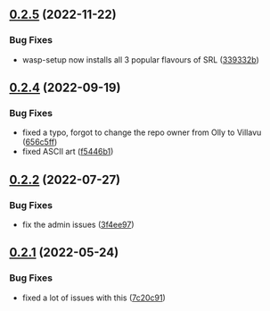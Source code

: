 ## [0.2.5](https://github.com/Torwent/wasp-setup/compare/v0.2.4...v0.2.5) (2022-11-22)


### Bug Fixes

* wasp-setup now installs all 3 popular flavours of SRL ([339332b](https://github.com/Torwent/wasp-setup/commit/339332bad722b2f4816a91cad753856130220df3))



## [0.2.4](https://github.com/Torwent/wasp-setup/compare/v0.2.3...v0.2.4) (2022-09-19)


### Bug Fixes

* fixed a typo, forgot to change the repo owner from Olly to Villavu ([656c5ff](https://github.com/Torwent/wasp-setup/commit/656c5ffe01424462bc893effebbcead920a533f5))
* fixed ASCII art ([f5446b1](https://github.com/Torwent/wasp-setup/commit/f5446b1e416feb9c9168f8ac986f7286d9f1f1bc))



## [0.2.2](https://github.com/Torwent/wasp-setup/compare/v0.2.1...v0.2.2) (2022-07-27)


### Bug Fixes

* fix the admin issues ([3f4ee97](https://github.com/Torwent/wasp-setup/commit/3f4ee9730e947b3d27543a1f2a728be8202f9e83))



## [0.2.1](https://github.com/Torwent/wasp-setup/compare/v0.2.0...v0.2.1) (2022-05-24)


### Bug Fixes

* fixed a lot of issues with this ([7c20c91](https://github.com/Torwent/wasp-setup/commit/7c20c912724ca776d11168b0da55562f784557f5))



